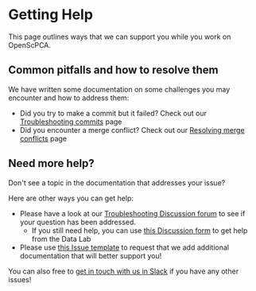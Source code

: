 # Getting Help

This page outlines ways that we can support you while you work on OpenScPCA.

## Common pitfalls and how to resolve them

We have written some documentation on some challenges you may encounter and how to address them:

- Did you try to make a commit but it failed? Check out our [Troubleshooting commits](../contributing-to-analyses/working-with-git/troubleshooting-commits.md) page
- Did you encounter a merge conflict? Check out our [Resolving merge conflicts](../contributing-to-analyses/creating-pull-requests/resolve-merge-conflicts.md) page

## Need more help?

Don't see a topic in the documentation that addresses your issue?

Here are other ways you can get help:

- Please have a look at our [Troubleshooting Discussion forum](https://github.com/AlexsLemonade/OpenScPCA-analysis/discussions/categories/troubleshooting) to see if your question has been addressed.
  - If you still need help, you can use [this Discussion form](https://github.com/AlexsLemonade/OpenScPCA-analysis/discussions/new?category=troubleshooting) to get help from the Data Lab
- Please use [this Issue template](https://github.com/AlexsLemonade/OpenScPCA-analysis/issues/new?assignees=&labels=docs-request&projects=&template=04-docs-request.yml&title=Docs+request%3A) to request that we add additional documentation that will better support you!

You can also free to [get in touch with us in Slack](../communications-tools/index.md#slack) if you have any other issues!
